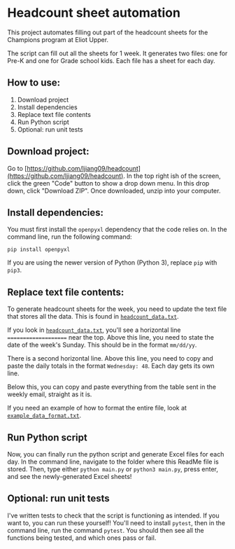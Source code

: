 # Headcount sheet automation

This project automates filling out part of the headcount sheets for the Champions program at Eliot Upper.

The script can fill out all the sheets for 1 week. It generates two files: one for Pre-K and one for Grade school kids. Each file has a sheet for each day.

## How to use:

1. Download project
2. Install dependencies
3. Replace text file contents
4. Run Python script
5. Optional: run unit tests


## Download project:

Go to [https://github.com/ljiang09/headcount](https://github.com/ljiang09/headcount). In the top right ish of the screen, click the green "Code" button to show a drop down menu. In this drop down, click "Download ZIP". Once downloaded, unzip into your computer.


## Install dependencies:

You must first install the `openpyxl` dependency that the code relies on. In the command line, run the following command:

`pip install openpyxl`

If you are using the newer version of Python (Python 3), replace `pip` with `pip3`.


## Replace text file contents:

To generate headcount sheets for the week, you need to update the text file that stores all the data. This is found in [`headcount_data.txt`](https://github.com/ljiang09/headcount/blob/main/headcount_data.txt).

If you look in [`headcount_data.txt`](https://github.com/ljiang09/headcount/blob/main/headcount_data.txt), you'll see a horizontal line `===================` near the top. Above this line, you need to state the date of the week's Sunday. This should be in the format `mm/dd/yy`.

There is a second horizontal line. Above this line, you need to copy and paste the daily totals in the format `Wednesday: 48`. Each day gets its own line.

Below this, you can copy and paste everything from the table sent in the weekly email, straight as it is.

If you need an example of how to format the entire file, look at [`example_data_format.txt`](https://github.com/ljiang09/example_data_format.txt).


## Run Python script

Now, you can finally run the python script and generate Excel files for each day. In the command line, navigate to the folder where this ReadMe file is stored. Then, type either `python main.py` or `python3 main.py`, press enter, and see the newly-generated Excel sheets!


## Optional: run unit tests

I've written tests to check that the script is functioning as intended. If you want to, you can run these yourself! You'll need to install `pytest`, then in the command line, run the command `pytest`. You should then see all the functions being tested, and which ones pass or fail.

